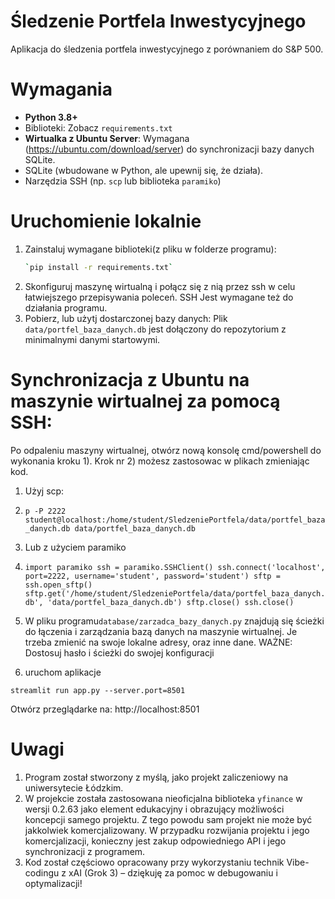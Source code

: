 # Śledzenie Portfela Inwestycyjnego

Aplikacja do śledzenia portfela inwestycyjnego z porównaniem do S&P 500.

# Wymagania
- **Python 3.8+**
- Biblioteki: Zobacz `requirements.txt`
- **Wirtualka z Ubuntu Server**: Wymagana (https://ubuntu.com/download/server) do synchronizacji bazy danych SQLite.
- SQLite (wbudowane w Python, ale upewnij się, że działa).
- Narzędzia SSH (np. `scp` lub biblioteka `paramiko`)

# Uruchomienie lokalnie
1. Zainstaluj wymagane biblioteki(z pliku w folderze programu):
   ```bash
   `pip install -r requirements.txt`
2. Skonfiguruj maszynę wirtualną i połącz się z nią przez ssh w celu łatwiejszego przepisywania poleceń. 
SSH Jest wymagane też do działania programu.
3. Pobierz, lub użytj dostarczonej bazy danych: 
Plik `data/portfel_baza_danych.db` jest dołączony do
repozytorium z minimalnymi danymi startowymi. 

# Synchronizacja z Ubuntu na maszynie wirtualnej za pomocą SSH:
Po odpaleniu maszyny wirtualnej, otwórz nową konsolę cmd/powershell do wykonania kroku 1). Krok nr 2) możesz zastosowac w plikach zmieniając kod. 
1) Użyj scp:
2) `p -P 2222 student@localhost:/home/student/SledzeniePortfela/data/portfel_baza_danych.db data/portfel_baza_danych.db`
2) Lub z użyciem paramiko
3) `import paramiko
		ssh = paramiko.SSHClient()
		ssh.connect('localhost', port=2222, username='student', password='student')
		sftp = ssh.open_sftp()
		sftp.get('/home/student/SledzeniePortfela/data/portfel_baza_danych.db', 'data/portfel_baza_danych.db')
		sftp.close()
		ssh.close()`
	
4) W pliku programu`database/zarzadca_bazy_danych.py` znajdują się ścieżki do łączenia i zarządzania bazą danych na maszynie wirtualnej. Je trzeba zmienić na swoje lokalne adresy, oraz inne dane. 
	WAŻNE: Dostosuj hasło i ścieżki do swojej konfiguracji
	
6. uruchom aplikacje

`streamlit run app.py --server.port=8501`

Otwórz przeglądarke na: http://localhost:8501


# Uwagi
1. Program został stworzony z myślą, jako projekt zaliczeniowy na uniwersytecie Łódzkim. 
2. W projekcie została zastosowana nieoficjalna biblioteka `yfinance` w wersji 0.2.63 jako element edukacyjny i obrazujący możliwości koncepcji samego projektu. Z tego powodu sam projekt nie może być jakkolwiek komercjalizowany. 
W przypadku rozwijania projektu i jego komercjalizacji, konieczny jest zakup odpowiedniego API i jego synchronizacji z programem.
3. Kod został częściowo opracowany przy wykorzystaniu technik Vibe-codingu z xAI (Grok 3) – dziękuję za pomoc w debugowaniu i optymalizacji!

